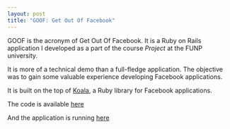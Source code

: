 ```yaml
---
layout: post
title: "GOOF: Get Out Of Facebook"
---                                                                     
```

                      
GOOF is the acronym of Get Out Of Facebook. It is a Ruby on Rails application I developed as a part of the course _Project_ at the FUNP university.                                                       

It is more of a technical demo than a full-fledge application. The objective was to gain some valuable experience developing Facebook applications.                                                                    
                
It is built on the top of <a href='https://github.com/arsduo/koala'>Koala</a>, a Ruby library for Facebook applications.

The code is available <a href='https://github.com/Nerian/Goofb'>here</a>

And the application is running <a href='http://goof.heroku.com'>here</a>